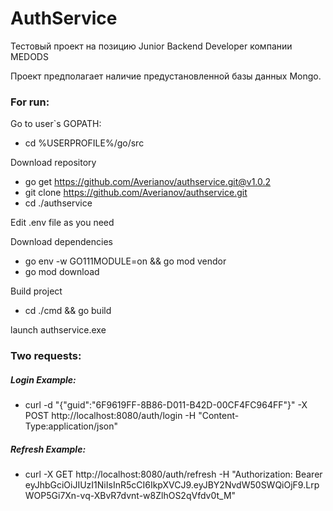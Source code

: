 # AuthService
Тестовый проект на позицию Junior Backend Developer компании MEDODS

Проект предполагает наличие предустановленной базы данных Mongo. 

### For run:
Go to user`s GOPATH:
* cd %USERPROFILE%/go/src

Download repository
* go get https://github.com/Averianov/authservice.git@v1.0.2
* git clone https://github.com/Averianov/authservice.git
* cd ./authservice


Edit .env file as you need

Download dependencies
* go env -w GO111MODULE=on && go mod vendor
* go mod download

Build project
* cd ./cmd && go build

launch authservice.exe

### Two requests:

##### Login Example:
* curl -d "{\"guid\":\"6F9619FF-8B86-D011-B42D-00CF4FC964FF\"}" -X POST http://localhost:8080/auth/login -H "Content-Type:application/json"

##### Refresh Example:
* curl -X GET http://localhost:8080/auth/refresh -H "Authorization: Bearer eyJhbGciOiJIUzI1NiIsInR5cCI6IkpXVCJ9.eyJBY2NvdW50SWQiOjF9.LrpWOP5Gi7Xn-vq-XBvR7dvnt-w8ZlhOS2qVfdv0t_M"
